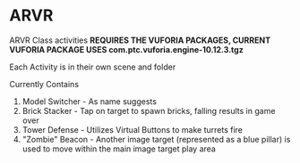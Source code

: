 # ARVR
 ARVR Class activities
**REQUIRES THE VUFORIA PACKAGES, CURRENT VUFORIA PACKAGE USES com.ptc.vuforia.engine-10.12.3.tgz**

Each Activity is in their own scene and folder

Currently Contains
1. Model Switcher - As name suggests
2. Brick Stacker - Tap on target to spawn bricks, falling results in game over
3. Tower Defense - Utilizes Virtual Buttons to make turrets fire
4. "Zombie" Beacon - Another image target (represented as a blue pillar) is used to move within the main image target play area
